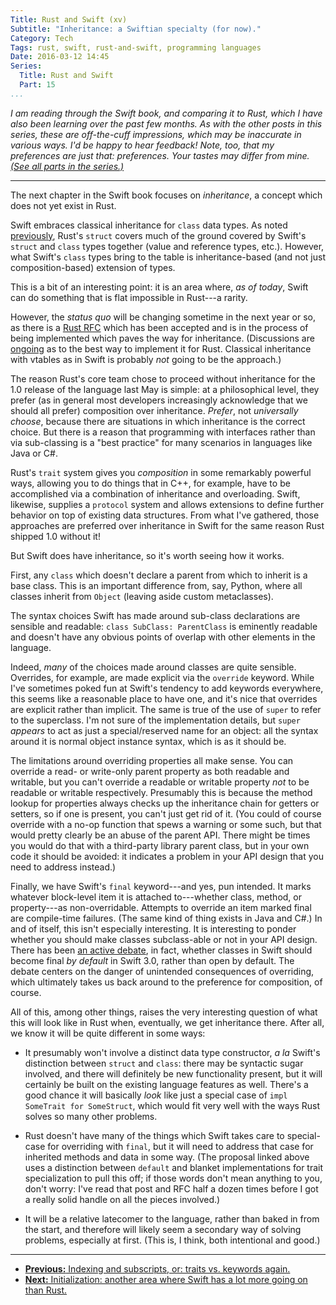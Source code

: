 ```yaml
---
Title: Rust and Swift (xv)
Subtitle: "Inheritance: a Swiftian specialty (for now)."
Category: Tech
Tags: rust, swift, rust-and-swift, programming languages
Date: 2016-03-12 14:45
Series:
  Title: Rust and Swift
  Part: 15
...
```


<i class="editorial">I am reading through the Swift book, and comparing it to Rust, which I have also been learning over the past few months. As with the other posts in this series, these are off-the-cuff impressions, which may be inaccurate in various ways. I'd be happy to hear feedback! Note, too, that my preferences are just that: preferences. Your tastes may differ from mine. [(See all parts in the series.)][series]</i>

[series]: http://www.chriskrycho.com/rust-and-swift.html

---

The next chapter in the Swift book focuses on *inheritance*, a concept which does not yet exist in Rust.

Swift embraces classical inheritance for `class` data types. As noted [previously][10], Rust's `struct` covers much of the ground covered by Swift's `struct` and `class` types together (value and reference types, etc.). However, what Swift's `class` types bring to the table is inheritance-based (and not just composition-based) extension of types.

[10]: http://www.chriskrycho.com/2015/rust-and-swift-x.html

This is a bit of an interesting point: it is an area where, *as of today*, Swift can do something that is flat impossible in Rust---a rarity.

However, the _status quo_ will be changing sometime in the next year or so, as there is a [Rust RFC][rfc] which has been accepted and is in the process of being implemented which paves the way for inheritance. (Discussions are [ongoing] as to the best way to implement it for Rust. Classical inheritance with vtables as in Swift is probably *not* going to be the approach.)

[rfc]: https://github.com/rust-lang/rfcs/pull/1210
[ongoing]: https://aturon.github.io/blog/2015/09/18/reuse/

The reason Rust's core team chose to proceed without inheritance for the 1.0 release of the language last May is simple: at a philosophical level, they prefer (as in general most developers increasingly acknowledge that we should all prefer) composition over inheritance. *Prefer*, not *universally choose*, because there are situations in which inheritance is the correct choice. But there is a reason that programming with interfaces rather than via sub-classing is a "best practice" for many scenarios in languages like Java or C#.

Rust's `trait` system gives you *composition* in some remarkably powerful ways, allowing you to do things that in C++, for example, have to be accomplished via a combination of inheritance and overloading. Swift, likewise, supplies a `protocol` system and allows extensions to define further behavior on top of existing data structures. From what I've gathered, those approaches are preferred over inheritance in Swift for the same reason Rust shipped 1.0 without it!

But Swift does have inheritance, so it's worth seeing how it works.

First, any `class` which doesn't declare a parent from which to inherit is a base class. This is an important difference from, say, Python, where all classes inherit from `Object` (leaving aside custom metaclasses).

The syntax choices Swift has made around sub-class declarations are sensible and readable: `class SubClass: ParentClass` is eminently readable and doesn't have any obvious points of overlap with other elements in the language.

Indeed, *many* of the choices made around classes are quite sensible. Overrides, for example, are made explicit via the `override` keyword. While I've sometimes poked fun at Swift's tendency to add keywords everywhere, this seems like a reasonable place to have one, and it's nice that overrides are explicit rather than implicit. The same is true of the use of `super` to refer to the superclass. I'm not sure of the implementation details, but `super` *appears* to act as just a special/reserved name for an object: all the syntax around it is normal object instance syntax, which is as it should be.

The limitations around overriding properties all make sense. You can override a read- or write-only parent property as both readable and writable, but you can't override a readable or writable property *not* to be readable or writable respectively. Presumably this is because the method lookup for properties always checks up the inheritance chain for getters or setters, so if one is present, you can't just get rid of it. (You could of course override with a no-op function that spews a warning or some such, but that would pretty clearly be an abuse of the parent API. There might be times you would do that with a third-party library parent class, but in your own code it should be avoided: it indicates a problem in your API design that you need to address instead.)

Finally, we have Swift's `final` keyword---and yes, pun intended. It marks whatever block-level item it is attached to---whether class, method, or property---as non-overridable. Attempts to override an item marked final are compile-time failures. (The same kind of thing exists in Java and C#.) In and of itself, this isn't especially interesting. It is interesting to ponder whether you should make classes subclass-able or not in your API design. There has been [an active debate], in fact, whether classes in Swift should become final *by default* in Swift 3.0, rather than open by default. The debate centers on the danger of unintended consequences of overriding, which ultimately takes us back around to the preference for composition, of course.

[an active debate]: http://mjtsai.com/blog/2015/12/21/swift-proposal-for-default-final/

All of this, among other things, raises the very interesting question of what this will look like in Rust when, eventually, we get inheritance there. After all, we know it will be quite different in some ways:

- It presumably won't involve a distinct data type constructor, _a la_ Swift's distinction between `struct` and `class`: there may be syntactic sugar involved, and there will definitely be new functionality present, but it will certainly be built on the existing language features as well. There's a good chance it will basically *look* like just a special case of `impl SomeTrait for SomeStruct`, which would fit very well with the ways Rust solves so many other problems.

- Rust doesn't have many of the things which Swift takes care to special-case for overriding with `final`, but it will need to address that case for inherited methods and data in some way. (The proposal linked above uses a distinction between `default` and blanket implementations for trait specialization to pull this off; if those words don't mean anything to you, don't worry: I've read that post and RFC half a dozen times before I got a really solid handle on all the pieces involved.)

- It will be a relative latecomer to the language, rather than baked in from the start, and therefore will likely seem a secondary way of solving problems, especially at first. (This is, I think, both intentional and good.)


---


- [**Previous:** Indexing and subscripts, or: traits vs. keywords again.][14]
- [**Next:** Initialization: another area where Swift has a lot more going on than Rust.][16]

[14]: http://www.chriskrycho.com/2016/rust-and-swift-xiv.html
[16]: http://www.chriskrycho.com/2016/rust-and-swift-xvi.html

